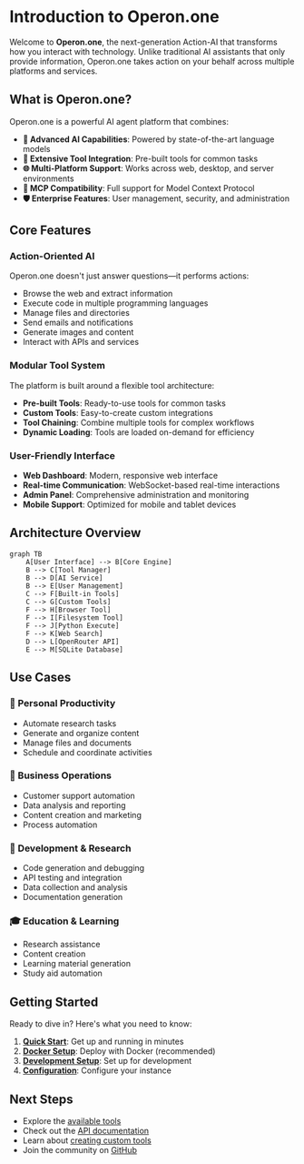 # Introduction to Operon.one

Welcome to **Operon.one**, the next-generation Action-AI that transforms how you interact with technology. Unlike traditional AI assistants that only provide information, Operon.one takes action on your behalf across multiple platforms and services.

## What is Operon.one?

Operon.one is a powerful AI agent platform that combines:

- **🤖 Advanced AI Capabilities**: Powered by state-of-the-art language models
- **🔧 Extensive Tool Integration**: Pre-built tools for common tasks
- **🌐 Multi-Platform Support**: Works across web, desktop, and server environments
- **🚀 MCP Compatibility**: Full support for Model Context Protocol
- **🛡️ Enterprise Features**: User management, security, and administration

## Core Features

### Action-Oriented AI

Operon.one doesn't just answer questions—it performs actions:

- Browse the web and extract information
- Execute code in multiple programming languages
- Manage files and directories
- Send emails and notifications
- Generate images and content
- Interact with APIs and services

### Modular Tool System

The platform is built around a flexible tool architecture:

- **Pre-built Tools**: Ready-to-use tools for common tasks
- **Custom Tools**: Easy-to-create custom integrations
- **Tool Chaining**: Combine multiple tools for complex workflows
- **Dynamic Loading**: Tools are loaded on-demand for efficiency

### User-Friendly Interface

- **Web Dashboard**: Modern, responsive web interface
- **Real-time Communication**: WebSocket-based real-time interactions
- **Admin Panel**: Comprehensive administration and monitoring
- **Mobile Support**: Optimized for mobile and tablet devices

## Architecture Overview

```mermaid
graph TB
    A[User Interface] --> B[Core Engine]
    B --> C[Tool Manager]
    B --> D[AI Service]
    B --> E[User Management]
    C --> F[Built-in Tools]
    C --> G[Custom Tools]
    F --> H[Browser Tool]
    F --> I[Filesystem Tool]
    F --> J[Python Execute]
    F --> K[Web Search]
    D --> L[OpenRouter API]
    E --> M[SQLite Database]
```

## Use Cases

### 🎯 Personal Productivity

- Automate research tasks
- Generate and organize content
- Manage files and documents
- Schedule and coordinate activities

### 💼 Business Operations

- Customer support automation
- Data analysis and reporting
- Content creation and marketing
- Process automation

### 🔬 Development & Research

- Code generation and debugging
- API testing and integration
- Data collection and analysis
- Documentation generation

### 🎓 Education & Learning

- Research assistance
- Content creation
- Learning material generation
- Study aid automation

## Getting Started

Ready to dive in? Here's what you need to know:

1. **[Quick Start](/guide/getting-started)**: Get up and running in minutes
2. **[Docker Setup](/guide/docker-setup)**: Deploy with Docker (recommended)
3. **[Development Setup](/guide/development)**: Set up for development
4. **[Configuration](/guide/configuration/environment)**: Configure your instance

## Next Steps

- Explore the [available tools](/tools/)
- Check out the [API documentation](/api/)
- Learn about [creating custom tools](/tools/development/creating-tools)
- Join the community on [GitHub](https://github.com/neooriginal/Operon.one)
